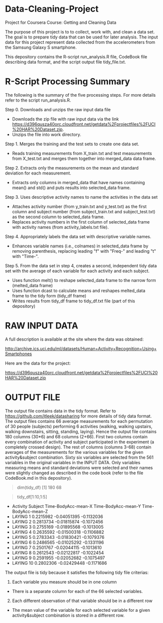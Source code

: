 Data-Cleaning-Project
=====================

Project for Coursera Course: Getting and Cleaning Data

The purpose of this project is to to collect, work with, and clean a data set. The goal is to prepare tidy data that can be used for later analysis.  The input data for this project represent data collected from the accelerometers from the Samsung Galaxy S smartphone.

This depository contains the R-script run_analysis.R file, CodeBook file describing data format, and the script output file tidy_file.txt.


R-Script Processing Summary
============================
The following is the summary of the five processing steps. For more details refer to the script run_analysis.R.

Step 0. Downloads and unzips the raw input data file
  - Downloads the zip file with raw input data via the link  https://d396qusza40orc.cloudfront.net/getdata%2Fprojectfiles%2FUCI%20HAR%20Dataset.zip.
  - Unzips the file into work directory.

Step 1. Merges the training and the test sets to create one data set.
  - Reads training measurements from X_train.txt and test measurements from X_test.txt and merges them together into merged_data data frame.

Step 2. Extracts only the measurements on the mean and standard deviation for each measurement.
  - Extracts only columns in merged_data that have names containing mean() and std() and puts results into selected_data frame.

Step 3. Uses descriptive activity names to name the activities in the data set
  - Attaches activity number (from y_train.txt and y_test.txt) as the first column and subject number (from subject_train.txt and subject_test.txt) as the second column to selected_data frame. 
  - Replaces activity numbers in the first column of selected_data frame with activity names (from activity_labels.txt file).

Step 4. Appropriately labels the data set with descriptive variable names.
  - Enhances variable names (i.e., colnames) in selected_data frame by removing parenthesis, replacing leading "f" with "Freq-" and leading "t" with "Time-".

Step 5. From the data set in step 4, creates a second, independent tidy data set with the average of each variable for each activity and each subject.
  - Uses function melt() to reshape selected_data frame to the narrow form (melted_data frame)
  - Uses function dcast to calculate means and reshapes melted_data frame to the tidy form (tidy_df frame)
  - Writes results from tidy_df frame to tidy_df.txt file (part of this depository)

RAW INPUT DATA
===========
A full description is available at the site where the data was obtained: 

http://archive.ics.uci.edu/ml/datasets/Human+Activity+Recognition+Using+Smartphones 

Here are the data for the project: 

https://d396qusza40orc.cloudfront.net/getdata%2Fprojectfiles%2FUCI%20HAR%20Dataset.zip 

OUTPUT FILE
============

The output file contains data in the tidy format. Refer to https://github.com/jtleek/datasharing for more details of tidy data format. The output files contains 66 average measurements for each permutation of 30 people (subjects) performing 6 activities (walking, walking upstairs, walking downstairs, sitting, standing, laying). Hence the output file contains 180 columns (30*6) and 68 columns (2+66). First two columns contain every combination of activity and subject participated in the experiment (a completely crossed design). The rest of columns (columns 3-68) contain averages of the measurements for the various variables for the given activity&subject combination. Sixty six variables are selected from the 561 variables in the original variables in the INPUT DATA. Only variables measuring means and standard deviations were selected and their names were slightly changed as described in the code book (refer to the file CodeBook.md in this depository).

> dim(tidy_df)
[1] 180  68

> tidy_df[1:10,1:5]
*    Activity Subject Time-BodyAcc-mean-X Time-BodyAcc-mean-Y Time-BodyAcc-mean-Z
*    LAYING       1           0.2215982         -0.04051395          -0.1132036
*    LAYING       2           0.2813734         -0.01815874          -0.1072456
*    LAYING       3           0.2755169         -0.01895568          -0.1013005
*    LAYING       4           0.2635592         -0.01500318          -0.1106882
*    LAYING       5           0.2783343         -0.01830421          -0.1079376
*    LAYING       6           0.2486565         -0.01025292          -0.1331196
*    LAYING       7           0.2501767         -0.02044115          -0.1013610
*    LAYING       8           0.2612543         -0.02122817          -0.1022454
*    LAYING       9           0.2591955         -0.02052682          -0.1075497
*   LAYING      10           0.2802306         -0.02429448          -0.1171686



The output file is tidy because it satisfies the following tidy file criterias:

1. Each variable you measure should be in one column
  - There is a separate column for each of the 66 selected variables.

2. Each different observation of that variable should be in a different row
  - The mean value of the variable for each selected variable for a given activity&subject combination is stored in a different row.  

